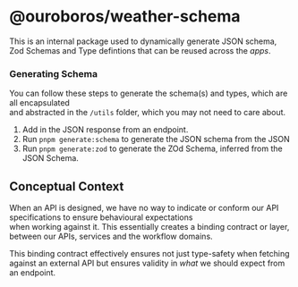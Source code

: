 # @ouroboros/weather-schema

This is an internal package used to dynamically generate JSON schema, Zod Schemas and Type defintions that can be reused across the _apps_. 

### Generating Schema
You can follow these steps to generate the schema(s) and types, which are all encapsulated  
and abstracted in the `/utils` folder, which you may not need to care about.

1. Add in the JSON response from an endpoint.
2. Run `pnpm generate:schema` to generate the JSON schema from the JSON
3. Run `pnpm generate:zod` to generate the ZOd Schema, inferred from the JSON Schema.

## Conceptual Context
When an API is designed, we have no way to indicate or conform our API specifications to ensure behavioural expectations  
when working against it. This essentially creates a binding contract or layer, between our APIs, services and the workflow domains.

This binding contract effectively ensures not just type-safety when fetching against an external API but ensures validity in _what_ we should expect from an endpoint.